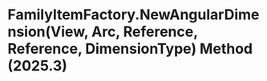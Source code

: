 # FamilyItemFactory.NewAngularDimension(View, Arc, Reference, Reference, DimensionType) Method (2025.3)

﻿